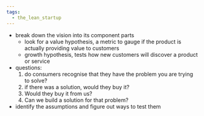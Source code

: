 ```yaml
---
tags:
  - the_lean_startup
---
```

- break down the vision into its component parts
	- look for a value hypothesis, a metric to gauge if the product is actually providing value to customers
	- growth hypothesis, tests how new customers will discover a product or service
- questions:
	1. do consumers recognise that they have the problem you are trying to solve?
	2. if there was a solution, would they buy it?
	3. Would they buy it from us?
	4. Can we build a solution for that problem?
- identify the assumptions and figure out ways to test them